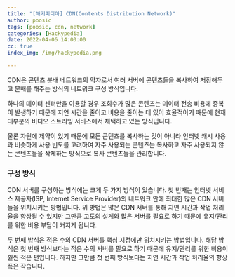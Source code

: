 ```yaml
---
title: "[해키피디아] CDN(Contents Distribution Network)"
author: poosic
tags: [poosic, cdn, network]
categories: [Hackypedia]
date: 2022-04-06 14:00:00
cc: true
index_img: /img/hackypedia.png

---
```


CDN은 콘텐츠 분배 네트워크의 약자로서 여러 서버에 콘텐츠들을 복사하여 저장해두고 분배를 해주는 방식의 네트워크 구성 방식입니다.

하나의 데이터 센터만을 이용할 경우 조회수가 많은 콘텐츠는 데이터 전송 비용에 중복이 발생하기 때문에 지연 시간을 줄이고 비용을 줄이는 데 있어 효율적이기 때문에 현재 대부분의 비디오 스트리밍 서비스에서 채택하고 있는 방식입니다.

물론 자원에 제약이 있기 때문에 모든 콘텐츠를 복사하는 것이 아니라 인터넷 캐시 사용과 비슷하게 사용 빈도를 고려하여 자주 사용되는 콘텐츠는 복사하고 자주 사용되지 않는 콘텐츠들을 삭제하는 방식으로 복사 콘텐츠들을 관리합니다.

### 구성 방식

CDN 서버를 구성하는 방식에는 크게 두 가지 방식이 있습니다. 첫 번째는 인터넷 서비스 제공자(ISP, Internet Service Provider)의 네트워크 안에 최대한 많은 CDN 서버들을 위치시키는 방법입니다. 위 방법은 많은 CDN 서버를 통해 지연 시간과 작업 처리율을 향상될 수 있지만 그만큼 고도의 설계와 많은 서버를 필요로 하기 때문에 유지/관리를 위한 비용 부담이 커지게 됩니다.

두 번째 방식은 적은 수의 CDN 서버를 핵심 지점에만 위치시키는 방법입니다. 해당 방식은 첫 번째 방식보다는 적은 수의 서버를 필요로 하기 때문에 유지/관리를 위한 비용이 훨씬 적은 편입니다. 하지만 그만큼 첫 번째 방식보다는 지연 시간과 작업 처리율의 향상 폭은 작습니다.
